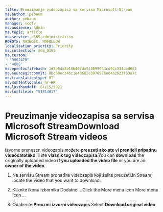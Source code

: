```yaml
---
title: Preuzimanje videozapisa sa servisa Microsoft Stream
ms.author: pebaum
author: pebaum
manager: scotv
ms.audience: Admin
ms.topic: article
ms.service: o365-administration
ROBOTS: NOINDEX, NOFOLLOW
localization_priority: Priority
ms.collection: Adm_O365
ms.custom:
- "9002470"
- "4806"
ms.openlocfilehash: 1d3e54a8e18b46fda548099934cd94c331aad605
ms.sourcegitcommit: 8bc60ec34bc1e40685e3976576e04a2623f63a7c
ms.translationtype: MT
ms.contentlocale: hr-HR
ms.lasthandoff: 04/15/2021
ms.locfileid: "51814617"
---
```

# <a name="download-microsoft-stream-videos"></a><span data-ttu-id="b2866-102">Preuzimanje videozapisa sa servisa Microsoft Stream</span><span class="sxs-lookup"><span data-stu-id="b2866-102">Download Microsoft Stream videos</span></span>

<span data-ttu-id="b2866-103">Izvorno prenesen videozapis možete **preuzeti** **ako ste vi prenijeli pripadnu videodatoteku** ili ste **vlasnik tog videozapisa**.</span><span class="sxs-lookup"><span data-stu-id="b2866-103">You can **download** the originally uploaded video **if you uploaded the video file** or you are an **owner of the video**.</span></span>

1. <span data-ttu-id="b2866-104">Na servisu Stream pronađite videozapis koji želite preuzeti.</span><span class="sxs-lookup"><span data-stu-id="b2866-104">In Stream, locate the video that you want to download.</span></span>

2. <span data-ttu-id="b2866-105">Kliknite ikonu izbornika Dodatno *...*</span><span class="sxs-lookup"><span data-stu-id="b2866-105">Click the More menu icon More menu icon *...*</span></span>

3. <span data-ttu-id="b2866-106">Odaberite **Preuzmi izvorni videozapis**.</span><span class="sxs-lookup"><span data-stu-id="b2866-106">Select **Download original video**.</span></span>
